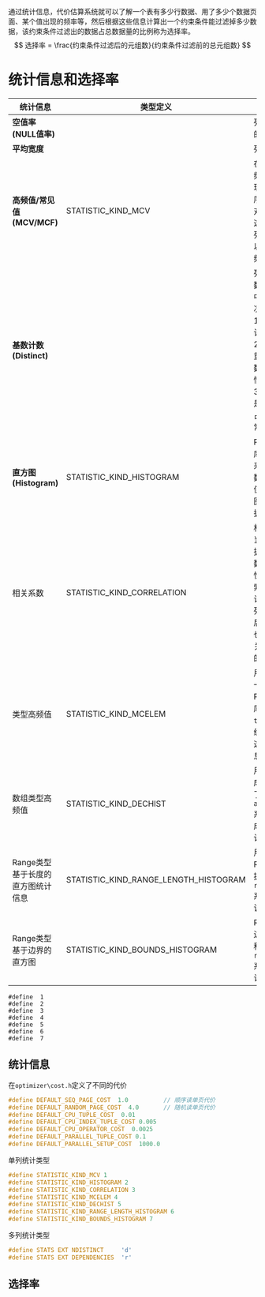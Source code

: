 通过统计信息，代价估算系统就可以了解一个表有多少行数据、用了多少个数据页面、某个值出现的频率等，然后根据这些信息计算出一个约束条件能过滤掉多少数据，该约束条件过滤出的数据占总数据量的比例称为选择率。
$$
选择率 = \frac{约束条件过滤后的元组数}{约束条件过滤前的总元组数}
$$
# 统计信息和选择率
| 统计信息                          | 类型定义                              | 含义                                                         |
| --------------------------------- | ------------------------------------- | ------------------------------------------------------------ |
| **空值率(NULL值率)**              |                                       | 列中NULL值所占的比例                                         |
| **平均宽度**                      |                                       | 列数据的平均宽度                                             |
| **高频值/常见值(MCV/MCF)**        | STATISTIC_KIND_MCV                    | 在一个列里出现最频繁的值，按照出现的频率进行排序，并且生成一一对应的频率数组，这样可以知道一个列中有哪些高频值以及这些高颇值的频率 |
| **基数计数(Distinct)**            |                                       | 列中不重复值的个数或比例，在PG中取值有三种情况:<br/>1.代表未知或者未计算的情况。<br/>2.>0，代表消除重复值之后的个数，不常使用这种情况<br/>3.<0，其绝对值是去重之后的个数占总 的比例， 通常使用这种类型。 |
| **直方图(Histogram)**             | STATISTIC_KIND_HISTOGRAM              | PostgreSQL数据库使用等频直方图来描述一个列中的数据的分布，高颇值不会出现在直方图中，这样保证数据分布相对平坦 |
| 相关系数                          | STATISTIC_KIND_CORRELATION            | 相关系数记录的是当前列未排序的数据分布和排序后的数据分布的相关性，这个值通常在索引扫描时用来估计代价，假设一个列未排序和排序之后的相关性是0，也就是完全不相关，那么索引扫描的代价就会高一些 |
| 类型高频值                        | STATISTIC_KIND_MCELEM                 | 用于数组类型或者一些其他类型，PostgreSQL数据库提供了`ts_typanalyze`系统函数来负责生成这种类型的统计信息 |
| 数组类型高频值                    | STATISTIC_KIND_DECHIST                | 用于给数组类型生成直方图,PG提供了`array_typanalyze`系统函数来负责生成这种类型的统<br/>计信息 |
| Range类型基于长度的直方图统计信息 | STATISTIC_KIND_RANGE_LENGTH_HISTOGRAM | 用户可以自定义Range类型，PG提供了`range_typanalyze`系统函数负责生成该类型的统计信息 |
| Range类型基于边界的直方图         | STATISTIC_KIND_BOUNDS_HISTOGRAM       | Range类型生基于边界的直方图,这种类型直方图通过`range_typanalyze`系统函数来进行统计 |

```
#define  1 
#define  2 
#define  3 
#define  4 
#define  5 
#define  6 
#define  7
```



## 统计信息

在`optimizer\cost.h`定义了不同的代价
```c
#define DEFAULT_SEQ_PAGE_COST  1.0  		// 顺序读单页代价
#define DEFAULT_RANDOM_PAGE_COST  4.0		// 随机读单页代价
#define DEFAULT_CPU_TUPLE_COST	0.01		
#define DEFAULT_CPU_INDEX_TUPLE_COST 0.005
#define DEFAULT_CPU_OPERATOR_COST  0.0025
#define DEFAULT_PARALLEL_TUPLE_COST 0.1
#define DEFAULT_PARALLEL_SETUP_COST  1000.0
```
单列统计类型
```c
#define STATISTIC_KIND_MCV 1 
#define STATISTIC_KIND_HISTOGRAM 2 
#define STATISTIC_KIND_CORRELATION 3 
#define STATISTIC_KIND_MCELEM 4 
#define STATISTIC_KIND_DECHIST 5 
#define STATISTIC_KIND_RANGE_LENGTH_HISTOGRAM 6 
#define STATISTIC_KIND_BOUNDS_HISTOGRAM 7
```
多列统计类型
```c
#define STATS EXT NDISTINCT     'd' 
#define STATS EXT DEPENDENCIES  'r'
```
## 选择率
### 